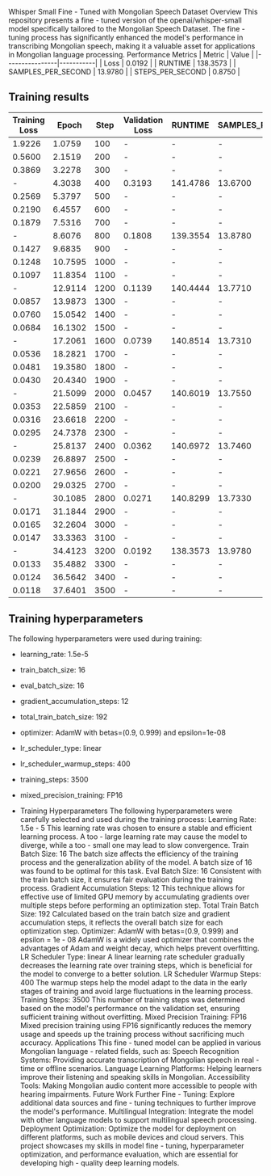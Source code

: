 Whisper Small Fine - Tuned with Mongolian Speech Dataset
Overview
This repository presents a fine - tuned version of the openai/whisper-small model specifically tailored to the Mongolian Speech Dataset. The fine - tuning process has significantly enhanced the model's performance in transcribing Mongolian speech, making it a valuable asset for applications in Mongolian language processing.
Performance Metrics
| Metric         | Value     |
|----------------|-----------|
| Loss           | 0.0192 |
| RUNTIME           | 138.3573 |
| SAMPLES_PER_SECOND           | 13.9780 |
| STEPS_PER_SECOND           | 0.8750 |

## Training results

| Training Loss | Epoch   | Step  | Validation Loss | RUNTIME | SAMPLES_PER_SECOND | STEPS_PER_SECOND |
|---------------|---------|-------|----------------- |-------- |-------- |-------- |
| 1.9226 | 1.0759 | 100 | - | - | - | - |
| 0.5600 | 2.1519 | 200 | - | - | - | - |
| 0.3869 | 3.2278 | 300 | - | - | - | - |
| - | 4.3038 | 400 | 0.3193 | 141.4786 | 13.6700 | 0.8550 |
| 0.2569 | 5.3797 | 500 | - | - | - | - |
| 0.2190 | 6.4557 | 600 | - | - | - | - |
| 0.1879 | 7.5316 | 700 | - | - | - | - |
| - | 8.6076 | 800 | 0.1808 | 139.3554 | 13.8780 | 0.8680 |
| 0.1427 | 9.6835 | 900 | - | - | - | - |
| 0.1248 | 10.7595 | 1000 | - | - | - | - |
| 0.1097 | 11.8354 | 1100 | - | - | - | - |
| - | 12.9114 | 1200 | 0.1139 | 140.4444 | 13.7710 | 0.8620 |
| 0.0857 | 13.9873 | 1300 | - | - | - | - |
| 0.0760 | 15.0542 | 1400 | - | - | - | - |
| 0.0684 | 16.1302 | 1500 | - | - | - | - |
| - | 17.2061 | 1600 | 0.0739 | 140.8514 | 13.7310 | 0.8590 |
| 0.0536 | 18.2821 | 1700 | - | - | - | - |
| 0.0481 | 19.3580 | 1800 | - | - | - | - |
| 0.0430 | 20.4340 | 1900 | - | - | - | - |
| - | 21.5099 | 2000 | 0.0457 | 140.6019 | 13.7550 | 0.8610 |
| 0.0353 | 22.5859 | 2100 | - | - | - | - |
| 0.0316 | 23.6618 | 2200 | - | - | - | - |
| 0.0295 | 24.7378 | 2300 | - | - | - | - |
| - | 25.8137 | 2400 | 0.0362 | 140.6972 | 13.7460 | 0.8600 |
| 0.0239 | 26.8897 | 2500 | - | - | - | - |
| 0.0221 | 27.9656 | 2600 | - | - | - | - |
| 0.0200 | 29.0325 | 2700 | - | - | - | - |
| - | 30.1085 | 2800 | 0.0271 | 140.8299 | 13.7330 | 0.8590 |
| 0.0171 | 31.1844 | 2900 | - | - | - | - |
| 0.0165 | 32.2604 | 3000 | - | - | - | - |
| 0.0147 | 33.3363 | 3100 | - | - | - | - |
| - | 34.4123 | 3200 | 0.0192 | 138.3573 | 13.9780 | 0.8750 |
| 0.0133 | 35.4882 | 3300 | - | - | - | - |
| 0.0124 | 36.5642 | 3400 | - | - | - | - |
| 0.0118 | 37.6401 | 3500 | - | - | - | - |

## Training hyperparameters
The following hyperparameters were used during training:

- learning_rate: 1.5e-5
- train_batch_size: 16
- eval_batch_size: 16
- gradient_accumulation_steps: 12
- total_train_batch_size: 192
- optimizer: AdamW with betas=(0.9, 0.999) and epsilon=1e-08
- lr_scheduler_type: linear
- lr_scheduler_warmup_steps: 400
- training_steps: 3500
- mixed_precision_training: FP16

- Training Hyperparameters
The following hyperparameters were carefully selected and used during the training process:
Learning Rate: 1.5e - 5
This learning rate was chosen to ensure a stable and efficient learning process. A too - large learning rate may cause the model to diverge, while a too - small one may lead to slow convergence.
Train Batch Size: 16
The batch size affects the efficiency of the training process and the generalization ability of the model. A batch size of 16 was found to be optimal for this task.
Eval Batch Size: 16
Consistent with the train batch size, it ensures fair evaluation during the training process.
Gradient Accumulation Steps: 12
This technique allows for effective use of limited GPU memory by accumulating gradients over multiple steps before performing an optimization step.
Total Train Batch Size: 192
Calculated based on the train batch size and gradient accumulation steps, it reflects the overall batch size for each optimization step.
Optimizer: AdamW with betas=(0.9, 0.999) and epsilon = 1e - 08
AdamW is a widely used optimizer that combines the advantages of Adam and weight decay, which helps prevent overfitting.
LR Scheduler Type: linear
A linear learning rate scheduler gradually decreases the learning rate over training steps, which is beneficial for the model to converge to a better solution.
LR Scheduler Warmup Steps: 400
The warmup steps help the model adapt to the data in the early stages of training and avoid large fluctuations in the learning process.
Training Steps: 3500
This number of training steps was determined based on the model's performance on the validation set, ensuring sufficient training without overfitting.
Mixed Precision Training: FP16
Mixed precision training using FP16 significantly reduces the memory usage and speeds up the training process without sacrificing much accuracy.
Applications
This fine - tuned model can be applied in various Mongolian language - related fields, such as:
Speech Recognition Systems: Providing accurate transcription of Mongolian speech in real - time or offline scenarios.
Language Learning Platforms: Helping learners improve their listening and speaking skills in Mongolian.
Accessibility Tools: Making Mongolian audio content more accessible to people with hearing impairments.
Future Work
Further Fine - Tuning: Explore additional data sources and fine - tuning techniques to further improve the model's performance.
Multilingual Integration: Integrate the model with other language models to support multilingual speech processing.
Deployment Optimization: Optimize the model for deployment on different platforms, such as mobile devices and cloud servers.
This project showcases my skills in model fine - tuning, hyperparameter optimization, and performance evaluation, which are essential for developing high - quality deep learning models.
